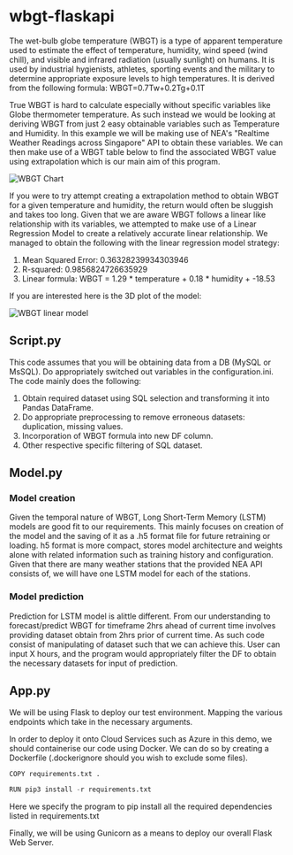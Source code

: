 # wbgt-flaskapi

The wet-bulb globe temperature (WBGT) is a type of apparent temperature used to estimate the effect of temperature, humidity, wind speed (wind chill), and visible and infrared radiation (usually sunlight) on humans. It is used by industrial hygienists, athletes, sporting events and the military to determine appropriate exposure levels to high temperatures. It is derived from the following formula: WBGT=0.7Tw+0.2Tg+0.1T

True WBGT is hard to calculate especially without specific variables like Globe thermometer temperature. As such instead we would be looking at deriving WBGT from just 2 easy obtainable variables such as Temperature and Humidity.
In this example we will be making use of NEA's "Realtime Weather Readings across Singapore" API to obtain these variables. 
We can then make use of a WBGT table below to find the associated WBGT value using extrapolation which is our main aim of this program.

![WBGT Chart](https://github.com/coldoasis/wbgt-flaskapi/assets/124854971/4a03cf4f-a253-40ef-9bd4-b195b0089b77)

If you were to try attempt creating a extrapolation method to obtain WBGT for a given temperature and humidity, the return would often be sluggish and takes too long.
Given that we are aware WBGT follows a linear like relationship with its variables, we attempted to make use of a Linear Regression Model to create a relatively accurate linear relationship.
We managed to obtain the following with the linear regression model strategy:

1. Mean Squared Error: 0.36328239934303946
2. R-squared: 0.9856824726635929
3. Linear formula: WBGT = 1.29 * temperature + 0.18 * humidity + -18.53

If you are interested here is the 3D plot of the model:

![WBGT linear model](https://github.com/coldoasis/wbgt-flaskapi/assets/124854971/9afb16d3-ef67-41c0-9616-91c246941c0b)

## Script.py

This code assumes that you will be obtaining data from a DB (MySQL or MsSQL). Do appropriately switched out variables in the configuration.ini.
The code mainly does the following:
1. Obtain required dataset using SQL selection and transforming it into Pandas DataFrame. 
2. Do appropriate preprocessing to remove erroneous datasets: duplication, missing values.
3. Incorporation of WBGT formula into new DF column.
4. Other respective specific filtering of SQL dataset.

## Model.py

### Model creation

Given the temporal nature of WBGT, Long Short-Term Memory (LSTM) models are good fit to our requirements.
This mainly focuses on creation of the model and the saving of it as a .h5 format file for future retraining or loading. h5 format is more compact, stores model architecture and weights alone with related information such as training history and configuration.
Given that there are many weather stations that the provided NEA API consists of, we will have one LSTM model for each of the stations. 

### Model prediction

Prediction for LSTM model is alittle different. From our understanding to forecast/predict WBGT for timeframe 2hrs ahead of current time involves providing dataset obtain from 2hrs prior of current time.
As such code consist of manipulating of dataset such that we can achieve this. User can input X hours, and the program would appropriately filter the DF to obtain the necessary datasets for input of prediction.

## App.py

We will be using Flask to deploy our test environment. Mapping the various endpoints which take in the necessary arguments.

In order to deploy it onto Cloud Services such as Azure in this demo, we should containerise our code using Docker. 
We can do so by creating a Dockerfile (.dockerignore should you wish to exclude some files).

```python
COPY requirements.txt .

RUN pip3 install -r requirements.txt
```
Here we specify the program to pip install all the required dependencies listed in requirements.txt

Finally, we will be using Gunicorn as a means to deploy our overall Flask Web Server.



